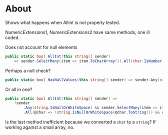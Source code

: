 ﻿# About

Shows what happens when AllInt is not properly tested.

NumericExtensions1, NumericExtensions2 have same methods, one ill coded.

Does not account for null elements

```csharp
public static bool AllInt(this string[] sender)
    => sender.SelectMany(item => item.ToCharArray()).All(char.IsNumber);
```

Perhaps a null check?

```csharp
public static bool HasNullValues(this string[] sender) => sender.Any(string.IsNullOrWhiteSpace);
```

Or all in one?

```csharp
public static bool AllInt(this string[] sender) =>
    !sender
        .Any(string.IsNullOrWhiteSpace) && sender.SelectMany(item => item.ToCharArray())
        .All(@char => !string.IsNullOrWhiteSpace(@char.ToString()) && char.IsDigit(@char));
```

Is the last method inefficient because we converted a `char` to a `string`? If working against a small array, no.

